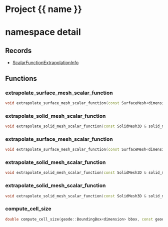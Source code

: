 <script setup>
import {useRoute} from 'vitepress'
const {path} = useRoute()
const tokens = path.split('/')
const words = tokens[2].split('-');
for (let i = 0; i < words.length; i++) {
    words[i] = words[i].charAt(0).toUpperCase() + words[i].slice(1);
    words[i] = words[i].replace('geode', 'Geode')
}
const name = words.join('-');
</script>
# Project {{ name }}

# namespace detail



## Records

* [ScalarFunctionExtrapolationInfo](ScalarFunctionExtrapolationInfo.md)


## Functions

### extrapolate_surface_mesh_scalar_function

```cpp
void extrapolate_surface_mesh_scalar_function(const SurfaceMesh<dimension> & surface_mesh, basic_string_view scalar_function_name, Span undefined_vertices)
```


### extrapolate_solid_mesh_scalar_function

```cpp
void extrapolate_solid_mesh_scalar_function(const SolidMesh3D & solid_mesh, basic_string_view scalar_function_name, Span undefined_vertices)
```


### extrapolate_surface_mesh_scalar_function

```cpp
void extrapolate_surface_mesh_scalar_function(const SurfaceMesh<dimension> & surface_mesh, const ScalarFunctionExtrapolationInfo & extrapolation_info)
```


### extrapolate_solid_mesh_scalar_function

```cpp
void extrapolate_solid_mesh_scalar_function(const SolidMesh3D & solid_mesh, const ScalarFunctionExtrapolationInfo & extrapolation_info)
```

### extrapolate_solid_mesh_scalar_function

```cpp
void extrapolate_solid_mesh_scalar_function(const SolidMesh3D & solid_mesh, const ScalarFunctionExtrapolationInfo & extrapolation_info)
```


### compute_cell_size

```cpp
double compute_cell_size(geode::BoundingBox<dimension> bbox, const geode::DataPointsManager<dimension> & data, bool dense_data)
```




